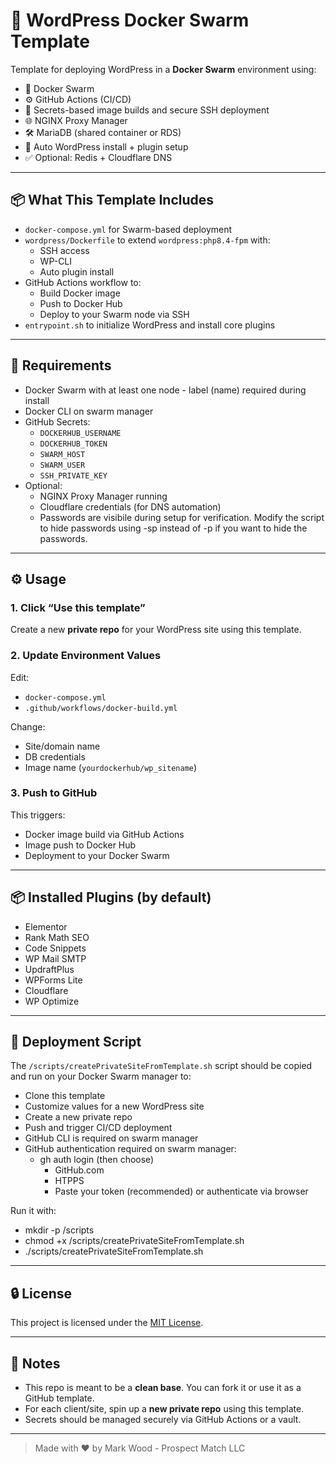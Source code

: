 # 🚀 WordPress Docker Swarm Template

Template for deploying WordPress in a **Docker Swarm** environment using:

- 🐳 Docker Swarm
- ⚙️ GitHub Actions (CI/CD)
- 🔐 Secrets-based image builds and secure SSH deployment
- 🌐 NGINX Proxy Manager
- 🛠 MariaDB (shared container or RDS)
- 🧩 Auto WordPress install + plugin setup
- ✅ Optional: Redis + Cloudflare DNS

---

## 📦 What This Template Includes

- `docker-compose.yml` for Swarm-based deployment
- `wordpress/Dockerfile` to extend `wordpress:php8.4-fpm` with:
  - SSH access
  - WP-CLI
  - Auto plugin install
- GitHub Actions workflow to:
  - Build Docker image
  - Push to Docker Hub
  - Deploy to your Swarm node via SSH
- `entrypoint.sh` to initialize WordPress and install core plugins

---

## 🧰 Requirements

- Docker Swarm with at least one node - label (name) required during install
- Docker CLI on swarm manager
- GitHub Secrets:
  - `DOCKERHUB_USERNAME`
  - `DOCKERHUB_TOKEN`
  - `SWARM_HOST`
  - `SWARM_USER`
  - `SSH_PRIVATE_KEY`
- Optional:
  - NGINX Proxy Manager running
  - Cloudflare credentials (for DNS automation)
  - Passwords are visibile during setup for verification. Modify the script to hide passwords using -sp instead of -p if you want to hide the passwords.

---

## ⚙️ Usage

### 1. Click “Use this template”

Create a new **private repo** for your WordPress site using this template.

### 2. Update Environment Values

Edit:
- `docker-compose.yml`  
- `.github/workflows/docker-build.yml`

Change:
- Site/domain name
- DB credentials
- Image name (`yourdockerhub/wp_sitename`)

### 3. Push to GitHub

This triggers:
- Docker image build via GitHub Actions
- Image push to Docker Hub
- Deployment to your Docker Swarm

---

## 📦 Installed Plugins (by default)

- Elementor
- Rank Math SEO
- Code Snippets
- WP Mail SMTP
- UpdraftPlus
- WPForms Lite
- Cloudflare
- WP Optimize

---

## 📜 Deployment Script

The `/scripts/createPrivateSiteFromTemplate.sh` script should be copied and run on your Docker Swarm manager to:

- Clone this template
- Customize values for a new WordPress site
- Create a new private repo
- Push and trigger CI/CD deployment
- GitHub CLI is required on swarm manager
- GitHub authentication required on swarm manager:
  - gh auth login (then choose)
      - GitHub.com
      - HTPPS
      - Paste your token (recommended) or authenticate via browser

Run it with:
- mkdir -p /scripts
- chmod +x /scripts/createPrivateSiteFromTemplate.sh
- ./scripts/createPrivateSiteFromTemplate.sh

---

## 🔒 License

This project is licensed under the [MIT License](LICENSE).

---

## 🧠 Notes

- This repo is meant to be a **clean base**. You can fork it or use it as a GitHub template.
- For each client/site, spin up a **new private repo** using this template.
- Secrets should be managed securely via GitHub Actions or a vault.

---

> Made with ❤️ by Mark Wood - Prospect Match LLC
